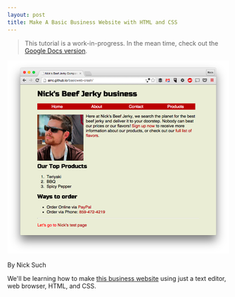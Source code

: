 ```yaml
---
layout: post
title: Make A Basic Business Website with HTML and CSS
---
```


> This tutorial is a work-in-progress. In the mean time, check out the [Google Docs version](https://docs.google.com/document/d/1TOuXlaAo-9bJNwu7ZvBSP4KJKfguGXraTivp9xVCUyg/edit?usp=sharing).

![A business website for a beef jerky company](/img/tutorials/business-website/jerky_site.png)

By Nick Such

We'll be learning how to make [this business website](http://ainc.github.io/basicweb-crash/) using just a text editor, web browser, HTML, and CSS.

